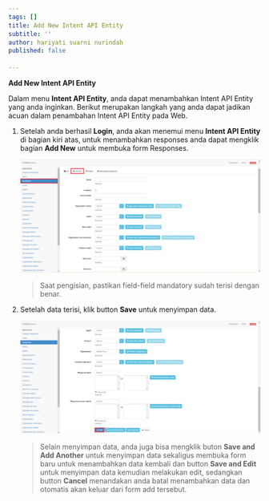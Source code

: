 ```yaml
---
tags: []
title: Add New Intent API Entity
subtitle: ''
author: hariyati suarni nurindah
published: false

---
```

**Add New Intent API Entity**

Dalam menu **Intent API Entity**, anda dapat menambahkan Intent API Entity yang anda inginkan. Berikut merupakan langkah yang anda dapat jadikan acuan dalam penambahan Intent API Entity pada Web.

1. Setelah anda berhasil **Login**, anda akan menemui menu **Intent API Entity** di bagian kiri atas, untuk menambahkan responses anda dapat mengklik bagian **Add New** untuk membuka form Responses.

   ![](/uploads/response2.PNG)

   > Saat pengisian, pastikan field-field mandatory sudah terisi dengan benar.
2. Setelah data terisi, klik button **Save** untuk menyimpan data.

   ![](/uploads/response3.PNG)

   > Selain menyimpan data, anda juga bisa mengklik buton **Save and Add Another** untuk menyimpan data sekaligus membuka form baru untuk menambahkan data kembali dan button **Save and Edit** untuk menyimpan data kemudian melakukan edit, sedangkan button **Cancel** menandakan anda batal menambahkan data dan otomatis akan keluar dari form add tersebut.